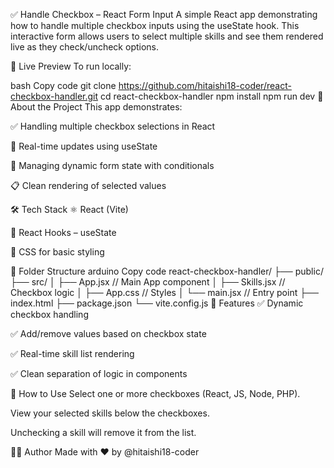 ✅ Handle Checkbox – React Form Input
A simple React app demonstrating how to handle multiple checkbox inputs using the useState hook. This interactive form allows users to select multiple skills and see them rendered live as they check/uncheck options.

🚀 Live Preview
To run locally:

bash
Copy code
git clone https://github.com/hitaishi18-coder/react-checkbox-handler.git
cd react-checkbox-handler
npm install
npm run dev
🧠 About the Project
This app demonstrates:

✅ Handling multiple checkbox selections in React

🔄 Real-time updates using useState

🧠 Managing dynamic form state with conditionals

📋 Clean rendering of selected values

🛠 Tech Stack
⚛️ React (Vite)

🧠 React Hooks – useState

💅 CSS for basic styling

📂 Folder Structure
arduino
Copy code
react-checkbox-handler/
├── public/
├── src/
│   ├── App.jsx         // Main App component
│   ├── Skills.jsx      // Checkbox logic
│   ├── App.css         // Styles
│   └── main.jsx        // Entry point
├── index.html
├── package.json
└── vite.config.js
📸 Features
✅ Dynamic checkbox handling

✅ Add/remove values based on checkbox state

✅ Real-time skill list rendering

✅ Clean separation of logic in components

🧪 How to Use
Select one or more checkboxes (React, JS, Node, PHP).

View your selected skills below the checkboxes.

Unchecking a skill will remove it from the list.

👩‍💻 Author
Made with ❤️ by @hitaishi18-coder